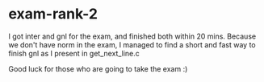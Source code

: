 # exam-rank-2

I got inter and gnl for the exam, and finished both within 20 mins. Because we don't have norm in the exam, I managed to find a short and fast way to finish gnl as I present in get_next_line.c

Good luck for those who are going to take the exam :)
